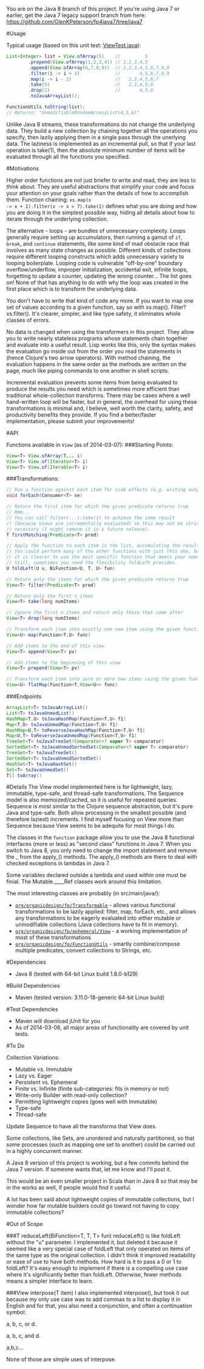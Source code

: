 You are on the Java 8 branch of this project.  If you're using Java 7 or earlier, get the Java 7 legacy support branch from here:
https://github.com/GlenKPeterson/fp4java7/tree/java7

#Usage

Typical usage (based on this unit test: <a href="https://github.com/GlenKPeterson/fp4java7/blob/master/src/test/java/org/organicdesign/fp/ephemeral/ViewTest.java">ViewTest.java</a>):

```java
List<Integer> list = View.ofArray(5)    //         5
        .prepend(View.ofArray(1,2,3,4)) // 1,2,3,4,5
        .append(View.ofArray(6,7,8,9))  // 1,2,3,4,5,6,7,8,9
        .filter(i -> i > 3)             //       4,5,6,7,8,9
        .map(i -> i - 2)                //   2,3,4,5,6,7
        .take(5)                        //   2,3,4,5,6
        .drop(2)                        //       4,5,6
        .toJavaArrayList();

FunctionUtils.toString(list);
// Returns: "UnmodifiableRandomAccessList(4,5,6)"
```

Unlike Java 8 streams, these transformations do not change the underlying data.  They build a new collection by chaining together all the operations you specify, then lazily applying them in a single pass through the unerlying data.  The laziness is implemented as an incremental pull, so that if your last operation is take(1), then the absolute minimum number of items will be evaluated through all the functions you specified.

#Motivations

Higher order functions are not just briefer to write and read, they are less to *think* about.  They are useful abstractions that simplify your code and focus your attention on your goals rather than the details of how to accomplish them.  Function chaining: <code>xs.map(x -> x + 1).filter(x -> x > 7).take(1)</code> defines what you are doing and how you are doing it in the simplest possible way, hiding all details about how to iterate through the underlying collection.

The alternative - loops - are bundles of unnecessary complexity.  Loops generally require setting up accumulators, then running a gamut of <code>if</code>, <code>break</code>, and <code>continue</code> statements, like some kind of mad obstacle race that involves as many state changes as possible.  Different kinds of collections require different looping constructs which adds unnecessary variety to looping boilerplate.  Looping code is vulnerable "off-by-one" boundary overflow/underflow, improper initialization, accidental exit, infinite loops, forgetting to update a counter, updating the wrong counter...  The list goes on!  None of that has anything to do with why the loop was created in the first place which is to transform the underlying data.

You don't have to write that kind of code any more.  If you want to map one set of values according to a given function, say so with xs.map().  Filter?  xs.filter().  It's clearer, simpler, and like type safety, it eliminates whole classes of errors.

No data is changed when using the transformers in this project.  They allow you to write nearly stateless programs whose statements chain together and evaluate into a useful result.  Lisp works like this, only the syntax makes the evaluation go inside out from the order you read the statements in (hence Clojure's two arrow operators).  With method chaining, the evaluation happens in the same order as the methods are written on the page, much like piping commands to one another in shell scripts.

Incremental evaluation prevents some items from being evaluated to produce the results you need which is sometimes more efficient than traditional whole-collection transforms.  There may be cases where a well hand-written loop will be faster, but in general, the overhead for using these transformations is minimal and, I believe, well worth the clarity, safety, and productivity benefits they provide.  If you find a better/faster implementation, please submit your improvements!

#API

Functions available in <code>View</code> (as of 2014-03-07):
###Starting Points:
```java
View<T> View.ofArray(T... i)
View<T> View.of(Iterator<T> i)
View<T> View.of(Iterable<T> i)
```
###Transformations:
```java
// Run a function against each item for side effects (e.g. writing output)
void forEach(Consumer<T> se)

// Return the first item for which the given predicate returns true
// Hmm...  
// You can call filter(...).take(1) to achieve the same result
// (because Views are incrementally evaluated) so this may not be strictly
// necessary (I might remove it in a future release).
T firstMatching(Predicate<T> pred)

// Apply the function to each item in the list, accumulating the result in u
// You could perform many of the other functions with just this one, but
// it is clearer to use the most specific function that meets your needs.
// Still, sometimes you need the flexibility foldLeft provides.
U foldLeft(U u, BiFunction<U, T, U> fun)

// Return only the items for which the given predicate returns true
View<T> filter(Predicate<T> pred)

// Return only the first n items
View<T> take(long numItems)

// Ignore the first n items and return only those that come after
View<T> drop(long numItems)

// Transform each item into exactly one new item using the given function
View<U> map(Function<T,U> func)

// Add items to the end of this view
View<T> append(View<T> pv)

// Add items to the beginning of this view
View<T> prepend(View<T> pv)

// Transform each item into zero or more new items using the given function
View<U> flatMap(Function<T,View<U>> func)
```
###Endpoints
```java
ArrayList<T> toJavaArrayList()
List<T> toJavaUnmodList()
HashMap<T,U> toJavaHashMap(Function<T,U> f1)
Map<T,U> toJavaUnmodMap(Function<T,U> f1)
HashMap<U,T> toReverseJavaHashMap(Function<T,U> f1)
Map<U,T> toReverseJavaUnmodMap(Function<T,U> f1)
TreeSet<T> toJavaTreeSet(Comparator<? super T> comparator)
SortedSet<T> toJavaUnmodSortedSet(Comparator<? super T> comparator)
TreeSet<T> toJavaTreeSet()
SortedSet<T> toJavaUnmodSortedSet()
HashSet<T> toJavaHashSet()
Set<T> toJavaUnmodSet()
T[] toArray()
```

#Details
The View model implemented here is for lightweight, lazy, immutable, type-safe, and thread-safe transformations.
The Sequence model is also memoized/cached, so it is useful for repeated queries.
Sequence is most similar to the Clojure sequence abstraction, but it's pure Java and type-safe.
Both allow processing in the smallest possible (and therefore laziest) increments.
I find myself focusing on View more than Sequence because View seems to be adequite for most things I do.

The classes in the <code>function</code> package allow you to use the Java 8 functional interfaces (more or less) as "second class" functions in Java 7.
When you switch to Java 8, you only need to change the import statement and remove the _ from the apply_() methods.
The apply_() methods are there to deal with checked exceptions in lambdas in Java 7.

Some variables declared outside a lambda and used within one must be finial.
The Mutable.____Ref classes work around this limitation.

The most interesting classes are probably (in src/main/java/):
<ul>
<li><code><a href="https://github.com/GlenKPeterson/fp4java7/blob/master/src/main/java/org/organicdesign/fp/Transformable.java">org/organicdesign/fp/Transformable</a></code> - allows various functional transformations to be lazily applied: filter, map, forEach, etc., and allows any transformations to be eagerly evaluated into either mutable or unmodifiable collections (Java collections have to fit in memory).</li>
<li><code><a href="https://github.com/GlenKPeterson/fp4java7/blob/master/src/main/java/org/organicdesign/fp/ephemeral/View.java">org/organicdesign/fp/ephemeral/View</a></code> - a working implementation of most of these transformations</li>
<li><code><a href="https://github.com/GlenKPeterson/fp4java7/blob/master/src/main/java/org/organicdesign/fp/FunctionUtils.java">org/organicdesign/fp/FunctionUtils</a></code> - smartly combine/compose multiple predicates, convert collections to Strings, etc.</li>
</ul>

#Dependencies
- Java 8 (tested with 64-bit Linux build 1.8.0-b129)
 
#Build Dependencies
- Maven (tested version: 3.11.0-18-generic 64-bit Linux build)

#Test Dependencies
- Maven will download jUnit for you
- As of 2014-03-08, all major areas of functionality are covered by unit tests.

#To Do

Collection Variations:
 - Mutable vs. Immutable
 - Lazy vs. Eager
 - Persistent vs. Ephemeral
 - Finite vs. Infinite (finite sub-categories: fits in memory or not)
 - Write-only Builder with read-only collection?
 - Permitting lightweight copies (goes well with Immutable)
 - Type-safe
 - Thread-safe

Update Sequence to have all the transforms that View does.

Some collections, like Sets, are unordered and naturally partitioned, so that some processes (such as mapping one set to another) could be carried out in a highly concurrent manner.

A Java 8 version of this project is working, but a few commits behind the Java 7 version.  If
someone wants that, let me know and I'll post it.

This would be an even smaller project in Scala than in Java 8 so that may be in the works as well, if people would find it useful.

A lot has been said about lightweight copies of immutable collections, but I wonder how far
mutable builders could go toward not having to copy immutable collections?

#Out of Scope

###T reduceLeft(BiFunction<T, T, T> fun)
reduceLeft() is like foldLeft without the "u" parameter.
I implemented it, but deleted it because it seemed like a very special case of foldLeft that only operated on items of the same type as the original collection.
I didn't think it improved readability or ease of use to have both methods.
How hard is it to pass a 0 or 1 to foldLeft?
It's easy enough to implement if there is a compelling use case where it's significantly better than foldLeft.
Otherwise, fewer methods means a simpler interface to learn.

###View<T> interpose(T item)
I also implemented interpose(), but took it out because my only use case was to add commas to a list to display
it in English and for that, you also need a conjunction, and often a continuation symbol:

a, b, c, or d.

a, b, c, and d.

a,b,c...

None of those are simple uses of interpose.

